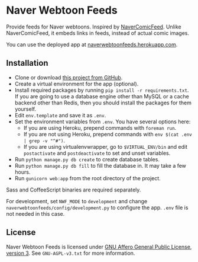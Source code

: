 Naver Webtoon Feeds
===================

Provide feeds for Naver webtoons. Inspired by
[NaverComicFeed](https://bitbucket.org/dahlia/navercomicfeed). Unlike
NaverComicFeed, it embeds links in feeds, instead of actual comic images.

You can use the deployed app at
[naverwebtoonfeeds.herokuapp.com](http://naverwebtoonfeeds.herokuapp.com).


Installation
------------

* Clone or download
  [this project from GitHub](https://github.com/clee704/NaverWebtoonFeeds).
* Create a virtual environment for the app (optional).
* Install required packages by running `pip install -r requirements.txt`.
  If you are going to use a database engine other than MySQL or a cache
  backend other than Redis, then you should install the packages for them
  yourself.
* Edit `env.template` and save it as `.env`.
* Set the environment variables from `.env`.
  You have several options here:
  * If you are using Heroku, prepend commands with `foreman run`.
  * If you are not using Heroku, prepend commands with `env $(cat .env | grep -v "^#")`.
  * If you are using virtualenvwrapper, go to `$VIRTUAL_ENV/bin` and
    edit `postactivate` and `postdeactivate` to set and unset variables.
* Run `python manage.py db create` to create database tables.
* Run `python manage.py db fill` to fill the database in.
  It may take a few hours.
* Run `gunicorn web:app` from the root directory of the project.

Sass and CoffeeScript binaries are required separately.

For development, set `NWF_MODE` to `development` and
change `naverwebtoonfeeds/config/development.py` to configure
the app. `.env` file is not needed in this case.


License
-------

Naver Webtoon Feeds is licensed under [GNU Affero General Public License, version 3](http://www.gnu.org/licenses/agpl-3.0.html).
See `GNU-AGPL-v3.txt` for more information.
